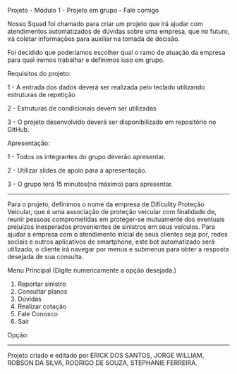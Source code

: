 Projeto - Módulo 1 - Projeto em grupo - Fale comigo
  
  Nosso Squad foi chamado para criar um projeto que irá ajudar com atendimentos automatizados de dúvidas sobre uma empresa, que no futuro, irá coletar informações para auxiliar na tomada de decisão.

Foi decidido que poderíamos escolher qual o ramo de atuação da empresa para qual iremos trabalhar e definimos isso em grupo.

Requisitos do projeto:

1 - A entrada dos dados deverá ser realizada pelo teclado utilizando estruturas de repetição

2 - Estruturas de condicionais devem ser utilizadas

3 - O projeto desenvolvido deverá ser disponibilizado em repositório no GitHub.

Apresentação:

1 - Todos os integrantes do grupo deverão apresentar.

2 - Utilizar slides de apoio para a apresentação.

3 - O grupo terá 15 minutos(no máximo) para apresentar.

-----------------------------------------------------------------------------------------------------------------------------------------------------------------------

  Para o projeto, definimos o nome da empresa de Dificulity Proteção Veicular, que é uma associação de proteção veicular com finalidade de, reunir pessoas comprometidas em proteger-se mutuamente dos eventuais prejuízos inesperados provenientes de sinistros em seus veículos.
  Para ajudar a empresa com o atendimento inicial de seus clientes seja por, redes sociais e outros aplicativos de smartphone, este bot automatizado será utilizado, o cliente irá navegar por menus e submenus para obter a resposta desejada de sua consulta.
  
Menu Principal (Digite numericamente a opção desejada.)

1. Reportar sinistro
2. Consultar planos
3. Dúvidas
4. Realizar cotação
5. Fale Conosco
6. Sair 

Opção: 

-----------------------------------------------------------------------------------------------------------------------------------------------------------------------

Projeto criado e editado por ERICK DOS SANTOS, JORGE WILLIAM, ROBSON DA SILVA, RODRIGO DE SOUZA, STEPHANIE FERREIRA.
